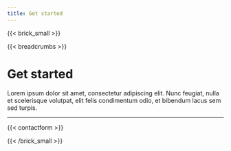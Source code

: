 ```yaml
---
title: Get started
---
```

{{< brick_small >}}

{{< breadcrumbs >}}

# Get started

Lorem ipsum dolor sit amet, consectetur adipiscing elit. Nunc feugiat, nulla et scelerisque volutpat, elit felis condimentum odio, et bibendum lacus sem sed turpis.

---

{{< contactform >}}

{{< /brick_small >}}

